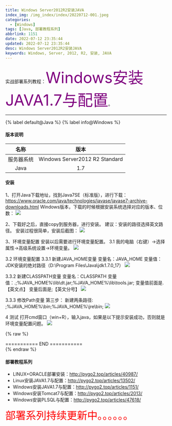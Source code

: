 ```yaml
---
title: Windows Server2012R2安装JAVA
index_img: /img_index/index/20220712-001.jpeg
categories:
  - [Windows]
tags: [Java, 部署教程系列]
abbrlink: 1151
date: 2022-07-12 23:35:44
updated: 2022-07-12 23:35:44
desc: Windows Server2012R2安装JAVA
keywords: Windows, Server, 2012, R2, 安装, JAVA
---
```




实战部署系列教程：<font color="purple" size="7">Windows安装JAVA1.7与配置</font>。



<!--more-->
<hr />

{% label default@Java %} {% label info@Windows %}

#### 版本说明

|    名称    |              版本              |
|:----------:|:------------------------------:|
| 服务器系统 | Windows Server2012 R2 Standard |
|    Java    |              1.7               |



#### 安装

1、打开Java下载地址，找到Java7SE（标准版），进行下载：
https://www.oracle.com/java/technologies/javase/javase7-archive-downloads.html
Windows版本，下载的时候根据安装系统选择对应的版本、位数：
![](511662565784_.pic.jpg)

2、下载好之后，直接copy到服务器，进行安装。
建议：安装的路径选择英文路径。
安装过程很简单，安装后截图：
![](521662565839_.pic.jpg)

3、环境变量配置
安装以后需要进行环境变量配置。
3.1 我的电脑（右键）->选择属性->高级系统设置->环境变量。
![](531662565857_.pic.jpg)

3.2 环境变量配置
3.3.1 新建JAVA_HOME变量
变量名：JAVA_HOME
变量值：JDK安装的绝对路径（D:\Program Files\Java\jdk1.7.0_17）
![](541662565884_.pic.jpg)

3.3.2 新建CLASSPATH变量
变量名：CLASSPATH
变量值：.;%JAVA_HOME%\lib\dt.jar;%JAVA_HOME%\lib\tools.jar;
变量值前面是.【英文点】
变量后面是;【英文分号】
![](551662565901_.pic.jpg)

3.3.3 修改Path变量
第三步：
新建两条路径:
;%JAVA_HOME%\bin;%JAVA_HOME%\jre\bin;
![](561662565918_.pic.jpg)

4 测试
打开cmd窗口（win+R），输入java，如果是以下提示安装成功，否则就是环境变量配置问题。
![](571662565933_.pic.jpg)



{% raw %}
<div class="post_cus_note"> =========== END =========== </div>
{% endraw %}

#### 部署教程系列

- LINUX+ORACLE部署安装：http://pygo2.top/articles/40987/
- Linux安装JAVA1.7与配置：http://pygo2.top/articles/13502/
- Windows安装JAVA1.7与配置：http://pygo2.top/articles/1151/
- Windows安装Tomcat7与配置：http://pygo2.top/articles/2013/
- Windows安装PLSQL与配置：http://pygo2.top/articles/47618/

<font size=6.5 color='red'>部署系列持续更新中。。。。。。</font>

